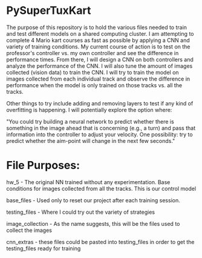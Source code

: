 # PySuperTuxKart

The purpose of this repository is to hold the various files needed to train and test different models on a shared computing cluster. I am attempting to complete 4 Mario kart courses as fast as possible by applying a CNN and variety of training conditions. My current course of action is to test on the professor's controller vs. my own controller and see the difference in performance times. From there, I will design a CNN on both controllers and analyze the performance of the CNN. I will also tune the amount of images collected (vision data) to train the CNN. I will try to train the model on images collected from each individual track and observe the difference in performance when the model is only trained on those tracks vs. all the tracks.

Other things to try include adding and removing layers to test if any kind of overfitting is happening. I will potentially explore the option where:

"You could try building a neural network to predict whether there is something in the image ahead that is concerning (e.g., a turn) and pass that information into the controller to adjust your velocity. One possibility: try to predict whether the aim-point will change in the next few seconds."


# File Purposes:

hw_5 - The original NN trained without any experimentation. Base conditions for images collected from all the tracks. This is our control model

base_files - Used only to reset our project after each training session.

testing_files - Where I could try out the variety of strategies

image_collection - As the name suggests, this will be the files used to collect the images

cnn_extras - these files could be pasted into testing_files in order to get the testing_files ready for training
